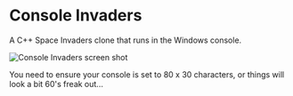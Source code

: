 # Console Invaders
A C++ Space Invaders clone that runs in the Windows console.

![Console Invaders screen shot](https://github.com/geoffbennett/ConsoleInvaders/ConsoleInvaders.png?raw=true "Console Invaders Screenshot")

You need to ensure your console is set to 80 x 30 characters, or things will look a bit 60's freak out...